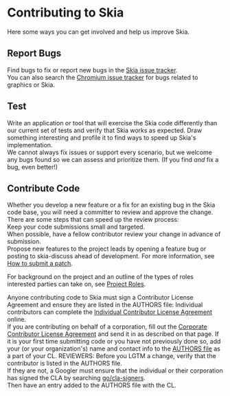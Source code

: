 Contributing to Skia
====================

Here some ways you can get involved and help us improve Skia.


Report Bugs
-----------

Find bugs to fix or report new bugs in the [Skia issue tracker](http://bug.skia.org/).  
You can also search the [Chromium issue tracker](http://code.google.com/p/chromium/issues/list) for bugs related to graphics or Skia.

Test
----

Write an application or tool that will exercise the Skia code differently than our 
current set of tests and verify that Skia works as expected.  Draw something 
interesting and profile it to find ways to speed up Skia's implementation.  
We cannot always fix issues or support every scenario, but we welcome any bugs 
found so we can assess and prioritize them.  (If you find _and_ fix a bug, even better!)

Contribute Code
---------------

Whether you develop a new feature or a fix for an existing bug in the Skia code base, 
you will need a committer to review and approve the change.  There are some steps that 
can speed up the review process:  
Keep your code submissions small and targeted.  
When possible, have a fellow contributor review your change in advance of submission.  
Propose new features to the project leads by opening a feature bug or posting to 
skia-discuss ahead of development.  For more information, see [How to submit a patch](./submit).

For background on the project and an outline of the types of roles interested parties 
can take on, see [Project Roles](../../roles).

Anyone contributing code to Skia must sign a Contributor License Agreement and ensure 
they are listed in the AUTHORS file:
Individual contributors can complete the [Individual Contributor License Agreement](https://developers.google.com/open-source/cla/individual) online.  
If you are contributing on behalf of a corporation, fill out the [Corporate Contributor License Agreement](https://developers.google.com/open-source/cla/corporate) 
and send it in as described on that page.
If it is your first time submitting code or you have not previously done so, add your 
(or your organization's) name and contact info to the [AUTHORS file](https://skia.googlesource.com/skia/+/master/AUTHORS) as a part 
of your CL.
REVIEWERS: Before you LGTM a change, verify that the contributor is listed in the AUTHORS file.  
If they are not, a Googler must ensure that the individual or their corporation has signed the 
CLA by searching [go/cla-signers](https://goto.google.com/cla-signers).  
Then have an entry added to the AUTHORS file with the CL.

